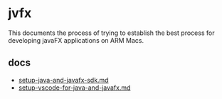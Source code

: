 # jvfx

This documents the process of trying to establish the best process for developing javaFX applications on ARM Macs.

## docs
* [setup-java-and-javafx-sdk.md](docs/setup-java-and-javafx-sdk.md)
* [setup-vscode-for-java-and-javafx.md](docs/setup-vscode-for-java-and-javafx.md)
